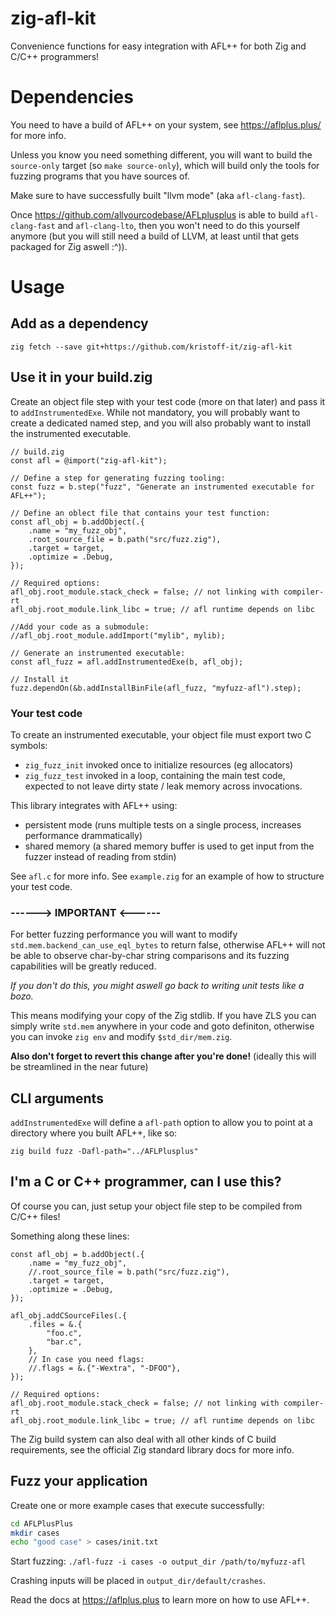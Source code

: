 # zig-afl-kit
Convenience functions for easy integration with AFL++ for both Zig and C/C++ programmers!

# Dependencies
You need to have a build of AFL++ on your system, see https://aflplus.plus/ for more info.

Unless you know you need something different, you will want to build the `source-only` target (so `make source-only`), which will build only the tools for fuzzing programs that you have sources of.

Make sure to have successfully built "llvm mode" (aka `afl-clang-fast`).

Once https://github.com/allyourcodebase/AFLplusplus is able to build `afl-clang-fast` and `afl-clang-lto`, then you won't need to do this yourself anymore (but you will still need a build of LLVM, at least until that gets packaged for Zig aswell :^)).

# Usage

## Add as a dependency
`zig fetch --save git+https://github.com/kristoff-it/zig-afl-kit`

## Use it in your build.zig

Create an object file step with your test code (more on that later) and pass it to `addInstrumentedExe`. While not mandatory, you will probably want to create a dedicated named step, and you will also probably want to install the instrumented executable.

```zig
// build.zig
const afl = @import("zig-afl-kit");

// Define a step for generating fuzzing tooling:
const fuzz = b.step("fuzz", "Generate an instrumented executable for AFL++");

// Define an oblect file that contains your test function:
const afl_obj = b.addObject(.{
    .name = "my_fuzz_obj",
    .root_source_file = b.path("src/fuzz.zig"),
    .target = target,
    .optimize = .Debug,
});

// Required options:
afl_obj.root_module.stack_check = false; // not linking with compiler-rt
afl_obj.root_module.link_libc = true; // afl runtime depends on libc

//Add your code as a submodule:
//afl_obj.root_module.addImport("mylib", mylib);

// Generate an instrumented executable:
const afl_fuzz = afl.addInstrumentedExe(b, afl_obj);

// Install it
fuzz.dependOn(&b.addInstallBinFile(afl_fuzz, "myfuzz-afl").step);
```

### Your test code
To create an instrumented executable, your object file must export two C symbols: 
- `zig_fuzz_init` invoked once to initialize resources (eg allocators)
- `zig_fuzz_test` invoked in a loop, containing the main test code, expected to not leave dirty state / leak memory across invocations.

This library integrates with AFL++ using:
- persistent mode (runs multiple tests on a single process, increases performance drammatically)
- shared memory (a shared memory buffer is used to get input from the fuzzer instead of reading from stdin)

See `afl.c` for more info.
See `example.zig` for an example of how to structure your test code.

### **------> IMPORTANT <------**
For better fuzzing performance you will want to modify `std.mem.backend_can_use_eql_bytes` to return false, otherwise AFL++ will not be able to observe char-by-char string comparisons and its fuzzing capabilities will be greatly reduced.

*If you don't do this, you might aswell go back to writing unit tests like a bozo.*

This means modifying your copy of the Zig stdlib. If you have ZLS you can simply write `std.mem` anywhere in your code and goto definiton, otherwise you can invoke `zig env` and modify `$std_dir/mem.zig`.

**Also don't forget to revert this change after you're done!**
(ideally this will be streamlined in the near future)

## CLI arguments
`addInstrumentedExe` will define a `afl-path` option to allow you to point at a directory where you built AFL++, like so:

`zig build fuzz -Dafl-path="../AFLPlusplus"`

## I'm a C or C++ programmer, can I use this?
Of course you can, just setup your object file step to be compiled from C/C++ files!

Something along these lines:

```zig
const afl_obj = b.addObject(.{
    .name = "my_fuzz_obj",
    //.root_source_file = b.path("src/fuzz.zig"),
    .target = target,
    .optimize = .Debug,
});

afl_obj.addCSourceFiles(.{
    .files = &.{
        "foo.c",
        "bar.c",
    },
    // In case you need flags:
    //.flags = &.{"-Wextra", "-DFOO"},
});

// Required options:
afl_obj.root_module.stack_check = false; // not linking with compiler-rt
afl_obj.root_module.link_libc = true; // afl runtime depends on libc

```
The Zig build system can also deal with all other kinds of C build requirements, see the official Zig standard library docs for more info.

## Fuzz your application
Create one or more example cases that execute successfully:

```bash
cd AFLPlusPlus
mkdir cases
echo "good case" > cases/init.txt   
```

Start fuzzing:
`./afl-fuzz -i cases -o output_dir /path/to/myfuzz-afl`

Crashing inputs will be placed in `output_dir/default/crashes`.

Read the docs at https://aflplus.plus to learn more on how to use AFL++.
